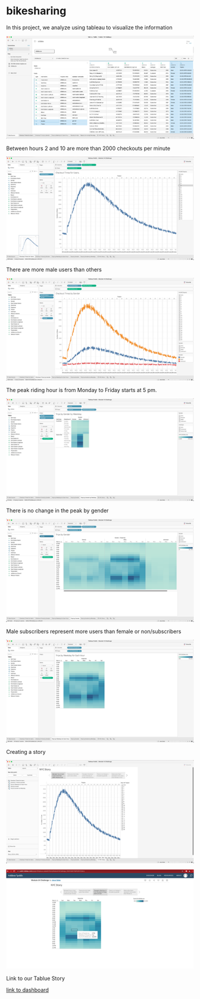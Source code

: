 # bikesharing

In this project, we analyze using tableau to visualize the information 

![Graph](resources/new_file.png)

Between hours 2 and 10 are more than 2000 checkouts per minute  

![Graph](resources/checkout_users.png)

There are more male users than others

![Graph](resources/checout_gender.png)

The peak riding hour is from Monday to Friday starts at 5 pm.

![Graph](resources/gender_weekday.png)

There is no change in the peak by gender

![Graph](resources/trip_gender.png)

Male subscribers represent more users than female or non/subscribers

![Graph](resources/weekday_hour.png)

Creating a story 

![Graph](resources/story.png)

![Graph](resources/public.png)

Link to our Tablue Story 

[link to dashboard](https://public.tableau.com/app/profile/jesus.salas6470/viz/Module14Challenge_16441926176970/NYCStory)


